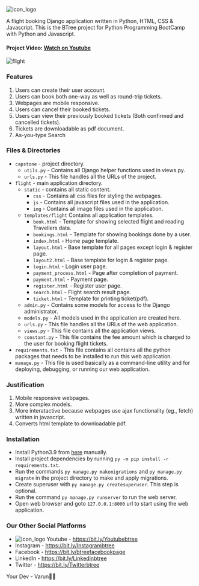 ![icon_logo](https://github.com/varun-FSDeveloper/BTreeFlight/assets/153975508/7b010aed-1466-46e3-8636-891bf59dcb25)



A flight booking Django application written in Python, HTML, CSS & Javascript.
This is the BTree project for Python Programming BootCamp with Python and Javascript.

#### Project Video: [Watch on Youtube](https://www.youtube.com/channel/UC3CWkAYRbqUFLq6wQF-VyPw)


<img alt="flight" src="https://github.com/varun-FSDeveloper/BTreeFlight/assets/153975508/4a12264a-0f7c-474e-a9af-03e91b05f4e8.png">


### Features
1. Users can create their user account.
2. Users can book both one-way as well as round-trip tickets.
3. Webpages are mobile responsive.
4. Users can cancel their booked tickets.
5. Users can view their previously booked tickets (Both confirmed and cancelled tickets).
6. Tickets are downloadable as pdf document.
7. As-you-type Search

### Files & Directories
  - `capstone` - project directory.
    - `utils.py` - Contains all Django helper functions used in views.py.
    - `urls.py` - This file handles all the URLs of the project.
  - `flight` - main application directory.
    - `static` - contains all static content.
        - `css` - Contains all css files for styling the webpages.
        - `js` - Contains all javascript files used in the application.
        - `img` - Contains all image files used in the application.
    - `templates/flight` Contains all application templates.
        - `book.html` - Template for showing selected flight and reading Travellers data.
        - `bookings.html` - Template for showing bookings done by a user.
        - `index.html` - Home page template.
        - `layout.html` - Base template for all pages except login & register page.
        - `layout2.html` - Base template for login & register page.
        - `login.html` - Login user page.
        - `payment_process.html` - Page after completion of payment.
        - `payment.html` - Payment page.
        - `register.html` - Register user page.
        - `search.html` - Flight search result page.
        - `ticket.html` - Template for printing ticket(pdf).
    - `admin.py` - Contains some models for access to the Django administrator.
    - `models.py` - All models used in the application are created here.
    - `urls.py` - This file handles all the URLs of the web application.
    - `views.py` - This file contains all the application views.
    - `constant.py` - This file contains the fee amount which is charged to the user for booking flight tickets.
  - `requirements.txt` - This file contains all contains all the python packages that needs to be installed to run this web application.
  - `manage.py` - This file is used basically as a command-line utility and for deploying, debugging, or running our web application.

### Justification

1. Mobile responsive webpages.
2. More complex models.
3. More interatactive because webpages use ajax functionality (eg., fetch) written in javascript.
4. Converts html template to downloadable pdf.

### Installation

- Install Python3.9 from [here](https://www.python.org/downloads/) manually.
- Install project dependencies by running `py -m pip install -r requirements.txt`.
- Run the commands `py manage.py makemigrations` and `py manage.py migrate` in the project directory to make and apply migrations.
- Create superuser with `py manage.py createsuperuser`. This step is optional.
- Run the command `py manage.py runserver` to run the web server.
- Open web browser and goto `127.0.0.1:8000` url to start using the web application.

### Our Other Social Platforms

- ![icon_logo]((https://github.com/varun-FSDeveloper/BTreeFlight/assets/153975508/5ffc9dde-d832-4082-b65e-b0fb5bd8df98)) Youtube - https://bit.ly/Youtubebtree
- Instagram - https://bit.ly/Instagrambtree 
- Facebook - https://bit.ly/btreefacebookpage 
- LinkedIn - https://bit.ly/Linkedinbtree 
- Twitter - https://bit.ly/Twitterbtree 

 Your Dev - Varun👍🏻
